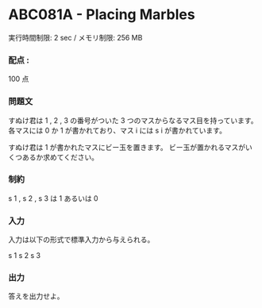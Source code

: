 # ABC081A - Placing Marbles
実行時間制限: 2 sec / メモリ制限: 256 MB

### 配点 : 
100
 点

### 問題文
すぬけ君は 
1
,
2
,
3
 の番号がついた 
3
 つのマスからなるマス目を持っています。 各マスには 0 か 1 が書かれており、マス 
i
 には 
s
i
 が書かれています。

すぬけ君は 1 が書かれたマスにビー玉を置きます。 ビー玉が置かれるマスがいくつあるか求めてください。

### 制約
s
1
,
s
2
,
s
3
 は 1 あるいは 0
### 入力
入力は以下の形式で標準入力から与えられる。

s
1
s
2
s
3

### 出力
答えを出力せよ。
